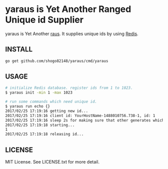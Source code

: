 # yaraus is Yet Another Ranged Unique id Supplier

yaraus is Yet Another [raus](https://github.com/fujiwara/raus).
It supplies unique ids by using [Redis](https://redis.io/).

## INSTALL

``` bash
go get github.com/shogo82148/yaraus/cmd/yaraus
```

## USAGE

``` bash
# initialize Redis database. register ids from 1 to 1023.
$ yaraus init -min 1 -max 1023

# run some commands which need unique id.
$ yaraus run echo {}
2017/02/25 17:19:16 getting new id...
2017/02/25 17:19:16 client id: YourHostName-1488010756.738-1, id: 1
2017/02/25 17:19:16 sleep 2s for making sure that other generates which has same id expire.
2017/02/25 17:19:18 starting...
1
2017/02/25 17:19:18 releasing id...
```

## LICENSE

MIT License. See LICENSE.txt for more detail.
